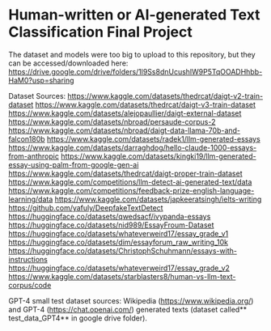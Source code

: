 # Human-written or AI-generated Text Classification Final Project

The dataset and models were too big to upload to this repository, but they can be accessed/downloaded here: https://drive.google.com/drive/folders/1l9Ss8dnUcushlW9P5TqOOADHhbb-HaM0?usp=sharing


Dataset Sources: https://www.kaggle.com/datasets/thedrcat/daigt-v2-train-dataset https://www.kaggle.com/datasets/thedrcat/daigt-v3-train-dataset https://www.kaggle.com/datasets/alejopaullier/daigt-external-dataset https://www.kaggle.com/datasets/nbroad/persaude-corpus-2 https://www.kaggle.com/datasets/nbroad/daigt-data-llama-70b-and-falcon180b https://www.kaggle.com/datasets/radek1/llm-generated-essays https://www.kaggle.com/datasets/darraghdog/hello-claude-1000-essays-from-anthropic https://www.kaggle.com/datasets/kingki19/llm-generated-essay-using-palm-from-google-gen-ai https://www.kaggle.com/datasets/thedrcat/daigt-proper-train-dataset https://www.kaggle.com/competitions/llm-detect-ai-generated-text/data https://www.kaggle.com/competitions/feedback-prize-english-language-learning/data https://www.kaggle.com/datasets/japkeeratsingh/ielts-writing https://github.com/yafuly/DeepfakeTextDetect https://huggingface.co/datasets/qwedsacf/ivypanda-essays https://huggingface.co/datasets/nid989/EssayFroum-Dataset https://huggingface.co/datasets/whateverweird17/essay_grade_v1 https://huggingface.co/datasets/dim/essayforum_raw_writing_10k https://huggingface.co/datasets/ChristophSchuhmann/essays-with-instructions https://huggingface.co/datasets/whateverweird17/essay_grade_v2 https://www.kaggle.com/datasets/starblasters8/human-vs-llm-text-corpus/code

GPT-4 small test dataset sources: Wikipedia (https://www.wikipedia.org/) and GPT-4 (https://chat.openai.com/) generated texts (dataset called** test_data_GPT4** in google drive folder).
